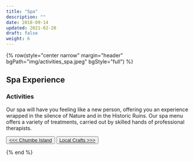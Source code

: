 ```yaml
---
title: "Spa"
description: ""
date: 2018-09-14
updated: 2021-02-20
draft: false
weight: 6
---
```


{% row(style="center narrow" margin="header" bgPath="img/activities_spa.jpeg" bgStyle="full") %} 

## Spa Experience
 
### Activities

Our spa will have you feeling like a new person, offering you an experience wrapped in the silence of Nature and in the Historic Ruins. Our spa menu offers a variety of treatments, carried out by skilled hands of professional therapists. 

<button>[<<< Chumbe Island](/activities/chumbe)</button>
<button>[Local Crafts >>>](/activities/crafts)</button>

{% end %}